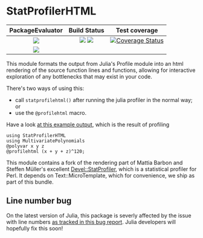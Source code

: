 # StatProfilerHTML

| **PackageEvaluator**       | **Build Status**                                                | **Test coverage**                                       |
|:--------------------------:|:---------------------------------------------------------------:|:-------------------------------------------------------:|
|[![][pkg-0.6-img]][pkg-url] | [![][travis-img]][travis-url] [![][appveyor-img]][appveyor-url] | [![Coverage Status][coveralls-img]][coveralls-url]      |
|[![][pkg-0.7-img]][pkg-url] |                                                                 |                                                         |


This module formats the output from Julia's Profile module into an html
rendering of the source function lines and functions, allowing for interactive
exploration of any bottlenecks that may exist in your code.

There's two ways of using this:

 - call `statprofilehtml()` after running the julia profiler in the normal way; or
 - use the `@profilehtml` macro.


Have a look [at this example output](http://www.infty.nl/StatProfilerHTML.jl/example-output/), which
is the result of profiling

    using StatProfilerHTML
    using MultivariatePolynomials
    @polyvar x y z
    @profilehtml (x + y + z)^120;


This module contains a fork of the rendering part of Mattia Barbon and Steffen
Müller's excellent
[Devel::StatProfiler](https://github.com/mbarbon/devel-statprofiler), which is
a statistical profiler for Perl. It depends on Text::MicroTemplate, which for
convenience, we ship as part of this bundle.


## Line number bug
On the latest version of Julia, this package is severly affected by the
issue with line numbers [as tracked in this bug report](https://github.com/JuliaLang/julia/issues/28618). Julia developers will hopefully fix this soon!

[travis-img]: https://travis-ci.org/tkluck/StatProfilerHTML.jl.svg?branch=master
[travis-url]: https://travis-ci.org/tkluck/StatProfilerHTML.jl

[appveyor-img]: https://ci.appveyor.com/api/projects/status/mwnbnfp1gjm8ux3d?svg=true
[appveyor-url]: https://ci.appveyor.com/project/tkluck/statprofilerhtml-jl

[pkg-0.6-img]: http://pkg.julialang.org/badges/StatProfilerHTML_0.6.svg
[pkg-0.7-img]: http://pkg.julialang.org/badges/StatProfilerHTML_0.7.svg
[pkg-url]: http://pkg.julialang.org/?pkg=StatProfilerHTML

[coveralls-img]: https://coveralls.io/repos/github/tkluck/StatProfilerHTML.jl/badge.svg?branch=master
[coveralls-url]: https://coveralls.io/github/tkluck/StatProfilerHTML.jl?branch=master
